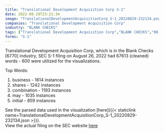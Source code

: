 ```yaml
---
title: "Translational Development Acquisition Corp S-1"
date: 2022-08-29T23:21:34
image: "TranslationalDevelopmentAcquisitionCorp_S-1_20220829-232134.png"
companies: "Translational Development Acquisition Corp"
industry: "BLANK CHECKS"
tags: ["Translational Development Acquisition Corp","BLANK CHECKS","08-26-2022","S-1"]
forms: "S-1"
---
```

Translational Development Acquisition Corp, which is in the Blank Checks [6770] industry, SEC S-1 filing on August 26, 2022 had 67613 (cleaned) words - 600 were utilized for the visualizations.

Top Words:
1. business - 1614 instances
2. shares - 1242 instances
3. combination - 1193 instances
4. may - 1035 instances
5. initial - 859 instances


See the parsed data used in the visualization [here]({{< staticlink name=TranslationalDevelopmentAcquisitionCorp_S-1_20220829-232134.json >}}).  
View the actual filing on the SEC website [here](https://www.sec.gov/Archives/edgar/data/1926599/0001104659-22-095195.txt)